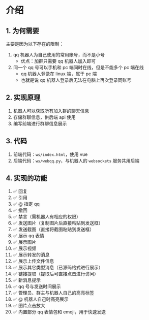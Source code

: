 # 介绍

## 1. 为何需要
主要是因为以下存在的限制：
1. qq 机器人为自己使用的常用账号，而不是小号
    - 优点：加群只需要 qq 机器人加入即可
2. 同一个 qq 号可以手机和 pc 端同时在线，但是不能多个 pc 端在线
    - qq 机器人登录在 linux 端，属于 pc 端
    - 也就是说 qq 机器人登录后无法在电脑上再次登录同账号

## 2. 实现原理
1. 机器人可以获取所有加入群的聊天信息
2. 存储群聊信息，供后端 api 使用
3. 编写前端进行群聊信息展示

## 3. 代码
1. 前端代码：`ws/index.html`，使用 vue
2. 后端代码：`ws/webqq.py`，与机器人的 `websockets` 服务共用后端

## 4. 实现的功能
1. ✅ 回复
1. ✅ 引用
1. ✅ @ 指定 qq
1. ✅ 撤回
1. ✅ 禁言（需机器人有相应的权限）
1. ✅ 发送图片（复制图片后直接粘贴到发送框）
1. ✅ 发送截图（直接将截图粘贴到发送框）
1. ✅ 展示 qq 表情
1. ✅ 展示图片
1. ✅ 展示视频
1. ✅ 展示转发的消息
1. ✅ 展示上传文件信息
1. ✅ 展示其它类型消息（已源码格式进行展示）
1. ✅ 链接提取（提取后可直接点击进行访问）
1. ✅ 新消息提示
1. ✅ qq 号与发送时间展示
1. ✅ 管理员、群主与机器人自己的高亮标签
1. ✅ @ 机器人自己时高亮展示
1. ✅ 图片点击放大
1. ✅ 内置部分 qq 表情包和 emoji，用于快速发送
